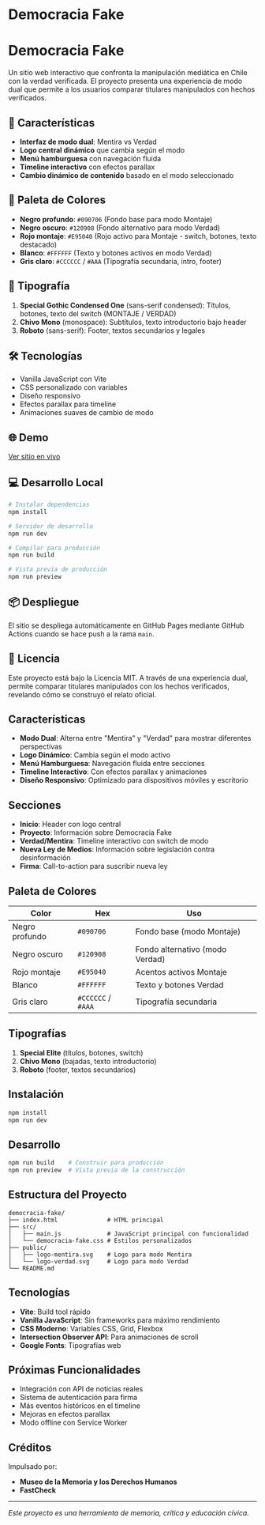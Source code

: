 # Democracia Fake

# Democracia Fake

Un sitio web interactivo que confronta la manipulación mediática en Chile con la verdad verificada. El proyecto presenta una experiencia de modo dual que permite a los usuarios comparar titulares manipulados con hechos verificados.

## 🚀 Características

- **Interfaz de modo dual**: Mentira vs Verdad
- **Logo central dinámico** que cambia según el modo
- **Menú hamburguesa** con navegación fluida
- **Timeline interactivo** con efectos parallax
- **Cambio dinámico de contenido** basado en el modo seleccionado

## 🎨 Paleta de Colores

- **Negro profundo**: `#090706` (Fondo base para modo Montaje)
- **Negro oscuro**: `#120908` (Fondo alternativo para modo Verdad)
- **Rojo montaje**: `#E95040` (Rojo activo para Montaje - switch, botones, texto destacado)
- **Blanco**: `#FFFFFF` (Texto y botones activos en modo Verdad)
- **Gris claro**: `#CCCCCC` / `#AAA` (Tipografía secundaria, intro, footer)

## 📝 Tipografía

1. **Special Gothic Condensed One** (sans-serif condensed): Títulos, botones, texto del switch (MONTAJE / VERDAD)
2. **Chivo Mono** (monospace): Subtítulos, texto introductorio bajo header
3. **Roboto** (sans-serif): Footer, textos secundarios y legales

## 🛠️ Tecnologías

- Vanilla JavaScript con Vite
- CSS personalizado con variables
- Diseño responsivo
- Efectos parallax para timeline
- Animaciones suaves de cambio de modo

## 🌐 Demo

[Ver sitio en vivo](https://tu-usuario.github.io/democracia-fake/)

## 💻 Desarrollo Local

```bash
# Instalar dependencias
npm install

# Servidor de desarrollo
npm run dev

# Compilar para producción
npm run build

# Vista previa de producción
npm run preview
```

## 📦 Despliegue

El sitio se despliega automáticamente en GitHub Pages mediante GitHub Actions cuando se hace push a la rama `main`.

## 📄 Licencia

Este proyecto está bajo la Licencia MIT. A través de una experiencia dual, permite comparar titulares manipulados con los hechos verificados, revelando cómo se construyó el relato oficial.

## Características

- **Modo Dual**: Alterna entre "Mentira" y "Verdad" para mostrar diferentes perspectivas
- **Logo Dinámico**: Cambia según el modo activo
- **Menú Hamburguesa**: Navegación fluida entre secciones
- **Timeline Interactivo**: Con efectos parallax y animaciones
- **Diseño Responsivo**: Optimizado para dispositivos móviles y escritorio

## Secciones

- **Inicio**: Header con logo central
- **Proyecto**: Información sobre Democracia Fake
- **Verdad/Mentira**: Timeline interactivo con switch de modo
- **Nueva Ley de Medios**: Información sobre legislación contra desinformación
- **Firma**: Call-to-action para suscribir nueva ley

## Paleta de Colores

| Color | Hex | Uso |
|-------|-----|-----|
| Negro profundo | `#090706` | Fondo base (modo Montaje) |
| Negro oscuro | `#120908` | Fondo alternativo (modo Verdad) |
| Rojo montaje | `#E95040` | Acentos activos Montaje |
| Blanco | `#FFFFFF` | Texto y botones Verdad |
| Gris claro | `#CCCCCC` / `#AAA` | Tipografía secundaria |

## Tipografías

1. **Special Elite** (títulos, botones, switch)
2. **Chivo Mono** (bajadas, texto introductorio)
3. **Roboto** (footer, textos secundarios)

## Instalación

```bash
npm install
npm run dev
```

## Desarrollo

```bash
npm run build    # Construir para producción
npm run preview  # Vista previa de la construcción
```

## Estructura del Proyecto

```
democracia-fake/
├── index.html              # HTML principal
├── src/
│   ├── main.js             # JavaScript principal con funcionalidad
│   └── democracia-fake.css # Estilos personalizados
├── public/
│   ├── logo-mentira.svg    # Logo para modo Mentira
│   └── logo-verdad.svg     # Logo para modo Verdad
└── README.md
```

## Tecnologías

- **Vite**: Build tool rápido
- **Vanilla JavaScript**: Sin frameworks para máximo rendimiento
- **CSS Moderno**: Variables CSS, Grid, Flexbox
- **Intersection Observer API**: Para animaciones de scroll
- **Google Fonts**: Tipografías web

## Próximas Funcionalidades

- Integración con API de noticias reales
- Sistema de autenticación para firma
- Más eventos históricos en el timeline
- Mejoras en efectos parallax
- Modo offline con Service Worker

## Créditos

Impulsado por:
- **Museo de la Memoria y los Derechos Humanos**
- **FastCheck**

---

*Este proyecto es una herramienta de memoria, crítica y educación cívica.*
